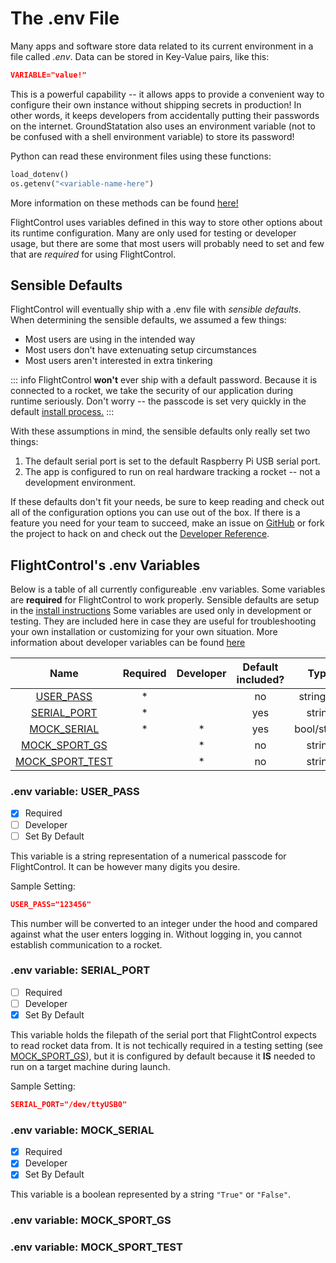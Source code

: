 # The .env File

Many apps and software store data related to its current environment in a file called *.env*. Data can be stored in Key-Value pairs, like this:


```json
VARIABLE="value!"
```
This is a powerful capability -- it allows apps to provide a convenient way to configure their own instance without shipping secrets in production! In other words, it keeps developers from accidentally putting their passwords on the internet. GroundStatation also uses an environment variable (not to be confused with a shell environment variable) to store its password! 
  

Python can read these environment files using these functions:

```python
load_dotenv()
os.getenv("<variable-name-here")
```

More information on these methods can be found [here!](https://www.geeksforgeeks.org/how-to-create-and-use-env-files-in-python/#)

FlightControl uses variables defined in this way to store other options about its runtime configuration. Many are only used for testing or developer usage, but there are some that most users will probably need to set and few that are *required* for using FlightControl. 

## Sensible Defaults
FlightControl will eventually ship with a .env file with *sensible defaults*. When determining the sensible defaults, we assumed a few things:

- Most users are using in the intended way
- Most users don't have extenuating setup circumstances
- Most users aren't interested in extra tinkering

::: info
FlightControl **won't** ever ship with a default password. Because it is connected to a rocket, we take the security of our application during runtime seriously. Don't worry -- the passcode is set very quickly in the default [install process.](installation.md)
:::

With these assumptions in mind, the sensible defaults only really set two things:

1. The default serial port is set to the default Raspberry Pi USB serial port. 
2. The app is configured to run on real hardware tracking a rocket -- not a development environment.

If these defaults don't fit your needs, be sure to keep reading and check out all of the configuration options you can use out of the box. If there is a feature you need for your team to succeed, make an issue on [GitHub](https://www.github.com/nathansamuell/FlightControl/issues) or fork the project to hack on and check out the [Developer Reference](../developer-reference/dev-landing.md).

## FlightControl's .env Variables
Below is a table of all currently configureable .env variables. Some variables are **required** for FlightControl to work properly. Sensible defaults are setup in the [install instructions](installation.md) Some variables are used only in development or testing. They are included here in case they are useful for troubleshooting your own installation or customizing for your own situation. More information about developer variables can be found [here](../developer-reference/dev-landing.md)


|    Name                                          | Required | Developer | Default included? |    Type     |
|  :--------:                                      | :------: | :-------: | :---------------: |  :------:   |
| [USER_PASS](#env-variable-user_pass)             |     *    |           |        no         | string/int  |
| [SERIAL_PORT](#env-variable-serial_port)         |     *    |           |        yes        |   string    |
| [MOCK_SERIAL](#env-variable-mock_serial)         |     *    |      *    |        yes        | bool/string |
| [MOCK_SPORT_GS](#env-variable-mock_sport_gs)     |          |      *    |        no         |   string    |
| [MOCK_SPORT_TEST](#env-variable-mock_sport_test) |          |      *    |        no         |   string    |



### .env variable: USER_PASS
  
* [x] Required
* [ ] Developer
* [ ] Set By Default
  
This variable is a string representation of a numerical passcode for FlightControl. It can be however many digits you desire.

Sample Setting:

```json
USER_PASS="123456"
```
This number will be converted to an integer under the hood and compared against what the user enters logging in. Without logging in, you cannot establish communication to a rocket. 

### .env variable: SERIAL_PORT

* [ ] Required
* [ ] Developer
* [x] Set By Default

This variable holds the filepath of the serial port that FlightControl expects to read rocket data from. It is not techically required in a testing setting (see [MOCK_SPORT_GS](#env-variable-mock_sport_gs)), but it is configured by default because it **IS** needed to run on a target machine during launch.

Sample Setting:
```json
SERIAL_PORT="/dev/ttyUSB0"
```

### .env variable: MOCK_SERIAL

* [x] Required
* [x] Developer
* [x] Set By Default

This variable is a boolean represented by a string ```"True"``` or ```"False"```.

### .env variable: MOCK_SPORT_GS

### .env variable: MOCK_SPORT_TEST